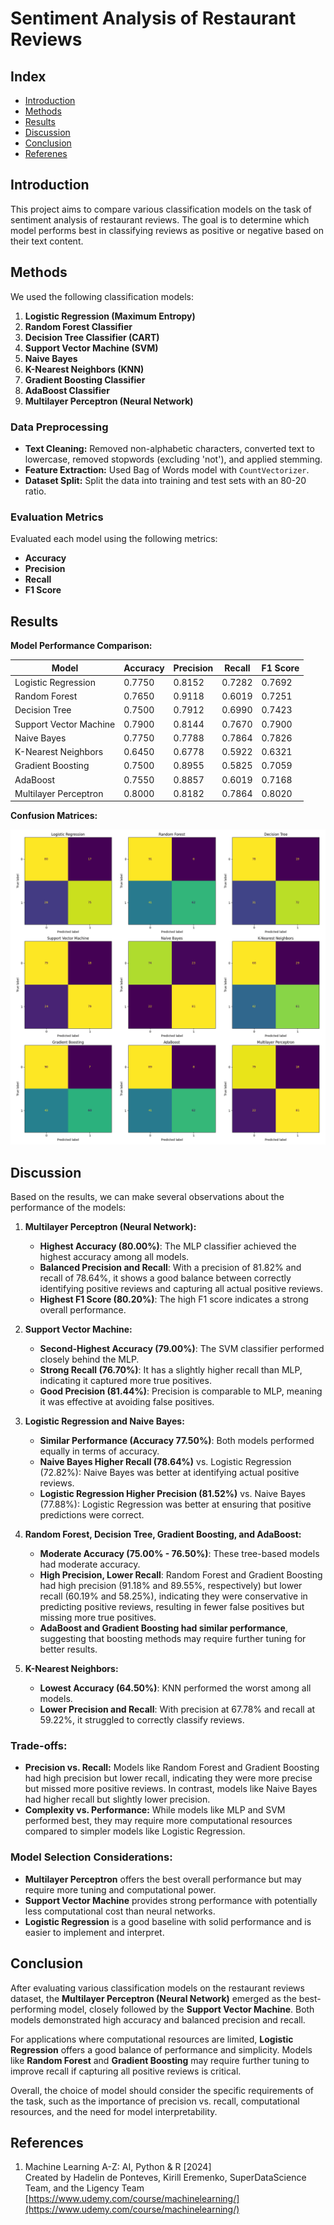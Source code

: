 # Sentiment Analysis of Restaurant Reviews

## Index

- [Introduction](#introduction)
- [Methods](#methods)
- [Results](#results)
- [Discussion](#discussion)
- [Conclusion](#conclusion)
- [Referenes](#references)

## Introduction

This project aims to compare various classification models on the task of sentiment analysis of restaurant reviews. The goal is to determine which model performs best in classifying reviews as positive or negative based on their text content.

## Methods

We used the following classification models:

1. **Logistic Regression (Maximum Entropy)**
2. **Random Forest Classifier**
3. **Decision Tree Classifier (CART)**
4. **Support Vector Machine (SVM)**
5. **Naive Bayes**
6. **K-Nearest Neighbors (KNN)**
7. **Gradient Boosting Classifier**
8. **AdaBoost Classifier**
9. **Multilayer Perceptron (Neural Network)**

### Data Preprocessing

- **Text Cleaning:** Removed non-alphabetic characters, converted text to lowercase, removed stopwords (excluding 'not'), and applied stemming.
- **Feature Extraction:** Used Bag of Words model with `CountVectorizer`.
- **Dataset Split:** Split the data into training and test sets with an 80-20 ratio.

### Evaluation Metrics

Evaluated each model using the following metrics:

- **Accuracy**
- **Precision**
- **Recall**
- **F1 Score**

## Results

**Model Performance Comparison:**

| Model                   | Accuracy | Precision | Recall | F1 Score |
|-------------------------|----------|-----------|--------|----------|
| Logistic Regression     | 0.7750   | 0.8152    | 0.7282 | 0.7692   |
| Random Forest           | 0.7650   | 0.9118    | 0.6019 | 0.7251   |
| Decision Tree           | 0.7500   | 0.7912    | 0.6990 | 0.7423   |
| Support Vector Machine  | 0.7900   | 0.8144    | 0.7670 | 0.7900   |
| Naive Bayes             | 0.7750   | 0.7788    | 0.7864 | 0.7826   |
| K-Nearest Neighbors     | 0.6450   | 0.6778    | 0.5922 | 0.6321   |
| Gradient Boosting       | 0.7500   | 0.8955    | 0.5825 | 0.7059   |
| AdaBoost                | 0.7550   | 0.8857    | 0.6019 | 0.7168   |
| Multilayer Perceptron   | 0.8000   | 0.8182    | 0.7864 | 0.8020   |

**Confusion Matrices:**

![Combined Confusion Matrices](outputs/combined_confusion_matrices.png)

## Discussion

Based on the results, we can make several observations about the performance of the models:

1. **Multilayer Perceptron (Neural Network):**
   - **Highest Accuracy (80.00%)**: The MLP classifier achieved the highest accuracy among all models.
   - **Balanced Precision and Recall**: With a precision of 81.82% and recall of 78.64%, it shows a good balance between correctly identifying positive reviews and capturing all actual positive reviews.
   - **Highest F1 Score (80.20%)**: The high F1 score indicates a strong overall performance.

2. **Support Vector Machine:**
   - **Second-Highest Accuracy (79.00%)**: The SVM classifier performed closely behind the MLP.
   - **Strong Recall (76.70%)**: It has a slightly higher recall than MLP, indicating it captured more true positives.
   - **Good Precision (81.44%)**: Precision is comparable to MLP, meaning it was effective at avoiding false positives.

3. **Logistic Regression and Naive Bayes:**
   - **Similar Performance (Accuracy 77.50%)**: Both models performed equally in terms of accuracy.
   - **Naive Bayes Higher Recall (78.64%)** vs. Logistic Regression (72.82%): Naive Bayes was better at identifying actual positive reviews.
   - **Logistic Regression Higher Precision (81.52%)** vs. Naive Bayes (77.88%): Logistic Regression was better at ensuring that positive predictions were correct.

4. **Random Forest, Decision Tree, Gradient Boosting, and AdaBoost:**
   - **Moderate Accuracy (75.00% - 76.50%)**: These tree-based models had moderate accuracy.
   - **High Precision, Lower Recall**: Random Forest and Gradient Boosting had high precision (91.18% and 89.55%, respectively) but lower recall (60.19% and 58.25%), indicating they were conservative in predicting positive reviews, resulting in fewer false positives but missing more true positives.
   - **AdaBoost and Gradient Boosting had similar performance**, suggesting that boosting methods may require further tuning for better results.

5. **K-Nearest Neighbors:**
   - **Lowest Accuracy (64.50%)**: KNN performed the worst among all models.
   - **Lower Precision and Recall**: With precision at 67.78% and recall at 59.22%, it struggled to correctly classify reviews.

### Trade-offs:

- **Precision vs. Recall:** Models like Random Forest and Gradient Boosting had high precision but lower recall, indicating they were more precise but missed more positive reviews. In contrast, models like Naive Bayes had higher recall but slightly lower precision.
- **Complexity vs. Performance:** While models like MLP and SVM performed best, they may require more computational resources compared to simpler models like Logistic Regression.

### Model Selection Considerations:

- **Multilayer Perceptron** offers the best overall performance but may require more tuning and computational power.
- **Support Vector Machine** provides strong performance with potentially less computational cost than neural networks.
- **Logistic Regression** is a good baseline with solid performance and is easier to implement and interpret.

## Conclusion

After evaluating various classification models on the restaurant reviews dataset, the **Multilayer Perceptron (Neural Network)** emerged as the best-performing model, closely followed by the **Support Vector Machine**. Both models demonstrated high accuracy and balanced precision and recall.

For applications where computational resources are limited, **Logistic Regression** offers a good balance of performance and simplicity. Models like **Random Forest** and **Gradient Boosting** may require further tuning to improve recall if capturing all positive reviews is critical.

Overall, the choice of model should consider the specific requirements of the task, such as the importance of precision vs. recall, computational resources, and the need for model interpretability.

## **References**

1. Machine Learning A-Z: AI, Python & R [2024]  
Created by Hadelin de Ponteves, Kirill Eremenko, SuperDataScience Team, and the Ligency Team  
[https://www.udemy.com/course/machinelearning/](https://www.udemy.com/course/machinelearning/)

